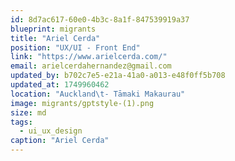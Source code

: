 ```yaml
---
id: 8d7ac617-60e0-4b3c-8a1f-847539919a37
blueprint: migrants
title: "Ariel Cerda"
position: "UX/UI - Front End"
link: "https://www.arielcerda.com/"
email: arielcerdahernandez@gmail.com
updated_by: b702c7e5-e21a-41a0-a013-e48f0ff5b708
updated_at: 1749960462
location: "Auckland\t- Tāmaki Makaurau"
image: migrants/gptstyle-(1).png
size: md
tags:
  - ui_ux_design
caption: "Ariel Cerda"
---
```

